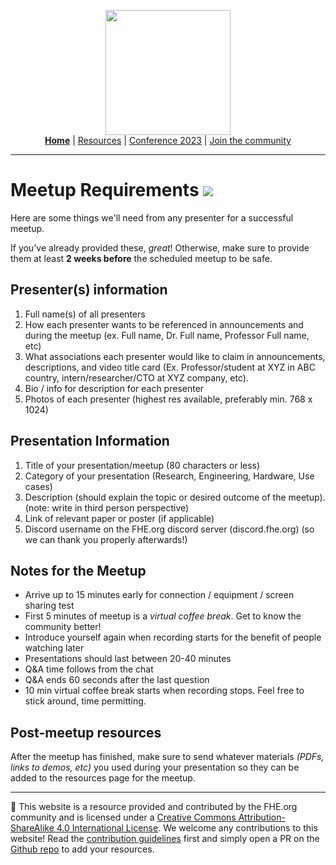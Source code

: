 <!-- Main header navigation -->
<p align="center">
  <img width="200" src="https://user-images.githubusercontent.com/5758427/180978488-db825482-5a58-4c7c-9589-c494a6f0be04.png"><br/>
  <a href="https://fhe-org.github.io"><b>Home</b></a> | <a href="https://fhe-org.github.io/resources">Resources</a> | <a href="https://fhe-org.github.io/conferences/conference-2023/home">Conference 2023</a> | <a href="https://fhe-org.github.io/community">Join the community</a>
</p>
<hr/>
<!-- /Main header navigation -->

# Meetup Requirements [<img src="https://img.shields.io/badge/Edit%20this%20page%20on-Github-lightgrey?style=flat-square">](https://github.com/FHE-org/fhe-org.github.io)
  
Here are some things we'll need from any presenter for a successful meetup.

If you've already provided these, *great*! Otherwise, make sure to provide them at least **2 weeks before** the scheduled meetup to be safe.

## Presenter(s) information

1. Full name(s) of all presenters
2. How each presenter wants to be referenced in announcements and during the meetup (ex. Full name, Dr. Full name, Professor Full name, etc)
3. What associations each presenter would like to claim in announcements, descriptions, and video title card (Ex. Professor/student at XYZ in ABC country, intern/researcher/CTO at XYZ company, etc).
4. Bio / info for description for each presenter
5. Photos of each presenter (highest res available, preferably min. 768 x 1024)

## Presentation Information

1. Title of your presentation/meetup (80 characters or less)
2. Category of your presentation (Research, Engineering, Hardware, Use cases)
3. Description (should explain the topic or desired outcome of the meetup). (note: write in third person perspective)
4. Link of relevant paper or poster (if applicable)
5. Discord username on the FHE.org discord server (discord.fhe.org) (so we can thank you properly afterwards!)

## Notes for the Meetup

* Arrive up to 15 minutes early for connection / equipment / screen sharing test
* First 5 minutes of meetup is a *virtual coffee break*. Get to know the community better!
* Introduce yourself again when recording starts for the benefit of people watching later
* Presentations should last between 20-40 minutes
* Q&A time follows from the chat
* Q&A ends 60 seconds after the last question
* 10 min virtual coffee break starts when recording stops. Feel free to stick around, time permitting.    

## Post-meetup resources

After the meetup has finished, make sure to send whatever materials *(PDFs, links to demos, etc)* you used during your presentation so they can be added to the resources page for the meetup.





<!--- Footer --->
<hr/>
💙 This website is a resource provided and contributed by the FHE.org community and is licensed under a <a rel="license" href="http://creativecommons.org/licenses/by-sa/4.0/">Creative Commons Attribution-ShareAlike 4.0 International License</a>. We welcome any contributions to this website! Read the <a href="https://fhe-org.github.io/contrib">contribution guidelines</a> first and simply open a PR on the <a href="https://github.com/fhe-org/fhe-org">Github repo</a> to add your resources.
